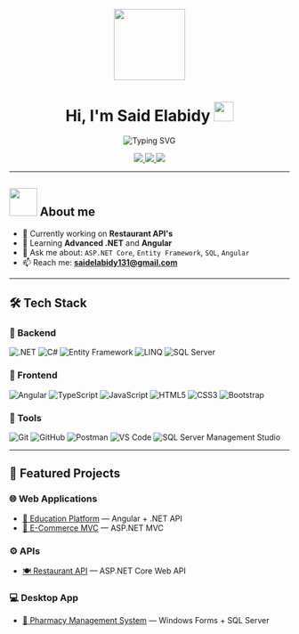<p align="center">
  <img style="width:8rem; height:auto" src="https://cdn.dribbble.com/users/1787323/screenshots/10091971/media/d43c019bfeff34be8816481e843ea8c1.png"/>
</p>
<h1 align="center"><b>Hi, I'm Said Elabidy </b><img src="https://media.giphy.com/media/hvRJCLFzcasrR4ia7z/giphy.gif" width="35"></h1>

<p align="center">
  <img src="https://readme-typing-svg.demolab.com?font=Fira+Code&weight=500&size=24&pause=1000&color=04D9FF&center=true&vCenter=true&width=435&lines=Full+Stack+.NET+Developer;Passionate+Learner" alt="Typing SVG" />


<p align="center">
  <a href="https://www.linkedin.com/in/said-elabidy-87b539288/">
    <img src="https://img.shields.io/badge/LinkedIn-0A66C2?style=for-the-badge&logo=linkedin&logoColor=white" />
  </a>
  <a href="mailto:saidelabidy131@gmail.com">
    <img src="https://img.shields.io/badge/Gmail-EA4335?style=for-the-badge&logo=gmail&logoColor=white" />
  </a>
  <a href="https://drive.google.com/file/d/1RPt35pvlyPIwtYgQuE187ofn8cRTOX_E/view?usp=drive_link">
    <img src="https://img.shields.io/badge/Resume-4285F4?style=for-the-badge&logo=google-drive&logoColor=white" />
  </a>
</p>

---

## <picture><img src = "https://github.com/7oSkaaa/7oSkaaa/blob/main/Images/about_me.gif?raw=true" width = 50px></picture> About me
- 🔭 Currently working on **Restaurant API's** 
- 🌱 Learning **Advanced .NET** and **Angular**
- 💬 Ask me about: `ASP.NET Core`, `Entity Framework`, `SQL`, `Angular`
- 📫 Reach me: **saidelabidy131@gmail.com**

---

## 🛠️ Tech Stack

### 🔹 Backend

![.NET](https://img.shields.io/badge/.NET-512BD4?style=for-the-badge&logo=dotnet&logoColor=white)
![C#](https://img.shields.io/badge/C%23-239120?style=for-the-badge&logo=c-sharp&logoColor=white)
![Entity Framework](https://img.shields.io/badge/EF%20Core-512BD4?style=for-the-badge&logo=.net&logoColor=white)
![LINQ](https://img.shields.io/badge/LINQ-00599C?style=for-the-badge&logo=.net&logoColor=white)
![SQL Server](https://img.shields.io/badge/SQL%20Server-CC2927?style=for-the-badge&logo=microsoft-sql-server&logoColor=white)



### 🔹 Frontend
![Angular](https://img.shields.io/badge/Angular-DD0031?style=for-the-badge&logo=angular&logoColor=white)
![TypeScript](https://img.shields.io/badge/TypeScript-3178C6?style=for-the-badge&logo=typescript&logoColor=white)
![JavaScript](https://img.shields.io/badge/JavaScript-F7DF1E?style=for-the-badge&logo=javascript&logoColor=black)
![HTML5](https://img.shields.io/badge/HTML5-E34F26?style=for-the-badge&logo=html5&logoColor=white)
![CSS3](https://img.shields.io/badge/CSS3-1572B6?style=for-the-badge&logo=css3&logoColor=white)
![Bootstrap](https://img.shields.io/badge/Bootstrap-7952B3?style=for-the-badge&logo=bootstrap&logoColor=white)

### 🔹 Tools
![Git](https://img.shields.io/badge/Git-F05032?style=for-the-badge&logo=git&logoColor=white)
![GitHub](https://img.shields.io/badge/GitHub-181717?style=for-the-badge&logo=github&logoColor=white)
![Postman](https://img.shields.io/badge/Postman-FF6C37?style=for-the-badge&logo=postman&logoColor=white)
![VS Code](https://img.shields.io/badge/VS_Code-007ACC?style=for-the-badge&logo=visual-studio-code&logoColor=white)
![SQL Server Management Studio](https://img.shields.io/badge/SSMS-CC2927?style=for-the-badge&logo=microsoft-sql-server&logoColor=white)

---

## 📂 Featured Projects

### 🌐 Web Applications
- [🏫 Education Platform](https://github.com/Said-Elabidy/Education-Platform) — Angular + .NET API  
- [🛒 E-Commerce MVC](https://github.com/Said-Elabidy/E-Commerce-MVC) — ASP.NET MVC  

### ⚙️ APIs
- [🍽️ Restaurant API](https://github.com/Said-Elabidy/ResturantAPI) — ASP.NET Core Web API  

### 💻 Desktop App
- [💊 Pharmacy Management System](https://github.com/Said-Elabidy/Pharmacy-Management-System-WF) — Windows Forms + SQL Server  

